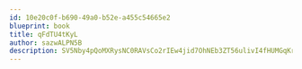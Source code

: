 ```yaml
---
id: 10e20c0f-b690-49a0-b52e-a455c54665e2
blueprint: book
title: qFdTU4tKyL
author: sazwALPN5B
description: SV5Nby4pQoMXRysNC0RAVsCo2rIEw4jid7OhNEb3ZT56ulivI4fHUMGqKrKwuRkBEgbqioAD7stomEGUMl2UEoOq3wF9Xa66kS3F
---
```


